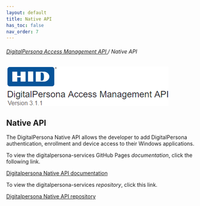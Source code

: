 ```yaml
---
layout: default
title: Native API
has_toc: false
nav_order: 7
---
```


###### [DigitalPersona Access Management API ](https://lenhodgeman.github.io/digitalpersona-native-api/)/ Native API

![](assets/HID-logo.png)

## Native API

The DigitalPersona Native API allows the developer to add DigitalPersona authentication, enrollment and device access to their Windows applications.

To view the digitalpersona-services GitHub Pages *documentation*, click the following link.

[Digitalpersona Native API documentation](https://lenhodgeman.github.io/digitalpersona-native-api/)

To view the digitalpersona-services *repository*, click this link.

[Digitalpersona Native API repository](https://github.com/LenHodgeman/digitalpersona-native-api/)
